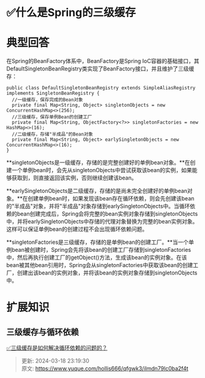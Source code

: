 # ✅什么是Spring的三级缓存

# 典型回答


在Spring的BeanFactory体系中，BeanFactory是Spring IoC容器的基础接口，其DefaultSingletonBeanRegistry类实现了BeanFactory接口，并且维护了三级缓存：



```plain
public class DefaultSingletonBeanRegistry extends SimpleAliasRegistry implements SingletonBeanRegistry {
  //一级缓存，保存完成的Bean对象
  private final Map<String, Object> singletonObjects = new ConcurrentHashMap<>(256);
  //三级缓存，保存单例Bean的创建工厂
  private final Map<String, ObjectFactory<?>> singletonFactories = new HashMap<>(16);
  //二级缓存，存储"半成品"的Bean对象
  private final Map<String, Object> earlySingletonObjects = new ConcurrentHashMap<>(16);
}
```



**singletonObjects是一级缓存，存储的是完整创建好的单例bean对象。**在创建一个单例bean时，会先从singletonObjects中尝试获取该bean的实例，如果能够获取到，则直接返回该实例，否则继续创建该bean。



**earlySingletonObjects是二级缓存，存储的是尚未完全创建好的单例bean对象。**在创建单例bean时，如果发现该bean存在循环依赖，则会先创建该bean的"半成品"对象，并将"半成品"对象存储到earlySingletonObjects中。当循环依赖的bean创建完成后，Spring会将完整的bean实例对象存储到singletonObjects中，并将earlySingletonObjects中存储的代理对象替换为完整的bean实例对象。这样可以保证单例bean的创建过程不会出现循环依赖问题。



**singletonFactories是三级缓存，存储的是单例bean的创建工厂。**当一个单例bean被创建时，Spring会先将该bean的创建工厂存储到singletonFactories中，然后再执行创建工厂的getObject()方法，生成该bean的实例对象。在该bean被其他bean引用时，Spring会从singletonFactories中获取该bean的创建工厂，创建出该bean的实例对象，并将该bean的实例对象存储到singletonObjects中。





# 扩展知识


## 三级缓存与循环依赖


[✅三级缓存是如何解决循环依赖的问题的？](https://www.yuque.com/hollis666/qfgwk3/ffk7dlcrwk35glpl)



> 更新: 2024-03-18 23:19:30  
> 原文: <https://www.yuque.com/hollis666/qfgwk3/ilmdn79lc0ba2f4t>